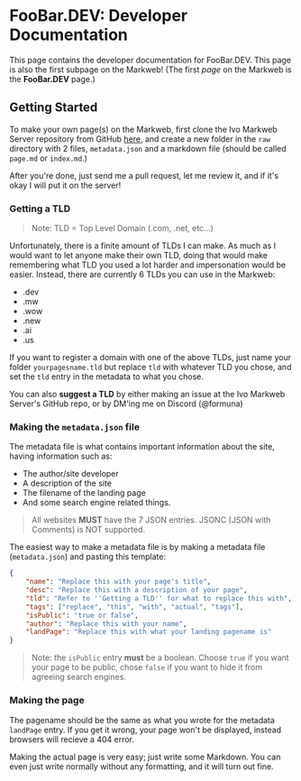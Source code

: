 # FooBar.DEV: Developer Documentation

This page contains the developer documentation for FooBar.DEV.
This page is also the first subpage on the Markweb! (The first *page* on the Markweb is the **FooBar.DEV** page.)

## Getting Started

To make your own page(s) on the Markweb, first clone the Ivo Markweb Server repository from GitHub [here](https://github.com/FormunaGit/ivo-markweb-serverhttps:/), and create a new folder in the `raw` directory with 2 files, `metadata.json` and a markdown file (should be called `page.md` or `index.md`.)

After you're done, just send me a pull request, let me review it, and if it's okay I will put it on the server!

### Getting a TLD

> Note: TLD = Top Level Domain (.com, .net, etc...)

Unfortunately, there is a finite amount of TLDs I can make. As much as I would want to let anyone make their own TLD, doing that would make remembering what TLD you used a lot harder and impersonation would be easier. Instead, there are currently 6 TLDs you can use in the Markweb:

* .dev
* .mw
* .wow
* .new
* .ai
* .us

If you want to register a domain with one of the above TLDs, just name your folder `yourpagesname.tld` but replace `tld` with whatever TLD you chose, and set the `tld` entry in the metadata to what you chose.

You can also **suggest a TLD** by either making an issue at the Ivo Markweb Server's GitHub repo, or by DM'ing me on Discord (@formuna)

### Making the `metadata.json` file

The metadata file is what contains important information about the site, having information such as:

* The author/site developer
* A description of the site
* The filename of the landing page
* And some search engine related things.

> All websites **MUST** have the 7 JSON entries.
> JSONC (JSON with Comments) is NOT supported.

The easiest way to make a metadata file is by making a metadata file (`metadata.json`) and pasting this template:

```json
{
    "name": "Replace this with your page's title",
    "desc": "Replace this with a description of your page",
    "tld": "Refer to ''Getting a TLD'' for what to replace this with",
    "tags": ["replace", "this", "with", "actual", "tags"],
    "isPublic": "true or false",
    "author": "Replace this with your name",
    "landPage": "Replace this with what your landing pagename is"
}
```

> Note: the `isPublic` entry **must** be a boolean. Choose `true` if you want your page to be public, chose `false` if you want to hide it from agreeing search engines.

### Making the page

The pagename should be the same as what you wrote for the metadata `landPage` entry. If you get it wrong, your page won't be displayed, instead browsers will recieve a 404 error.

Making the actual page is very easy; just write some Markdown. You can even just write normally without any formatting, and it will turn out fine.
